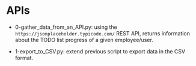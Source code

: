 # APIs

* 0-gather_data_from_an_API.py: using the `https://jsonplaceholder.typicode.com/` REST API, returns information about the TODO list progress of a given employee/user.

* 1-export_to_CSV.py: extend previous script to export data in the CSV format.


